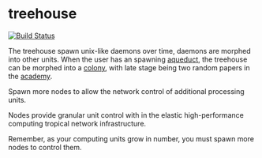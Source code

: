 # treehouse
[![Build Status](https://travis-ci.org/nonsensews/treehouse.svg?branch=master)](https://travis-ci.org/nonsensews/treehouse)

The treehouse spawn unix-like daemons over time, daemons are morphed into other units. When the user has an spawning [aqueduct](https://github.com/nonsensews/aqueduct), the treehouse can be morphed into a [colony](https://github.com/nonsensews/colony), with late stage being two random papers in the [academy](https://github.com/nonsensews/academy).

Spawn more nodes to allow the network control of additional processing units.

Nodes provide granular unit control with in the elastic high-performance computing tropical network infrastructure.

Remember, as your computing units grow in number, you must spawn more nodes to control them.
